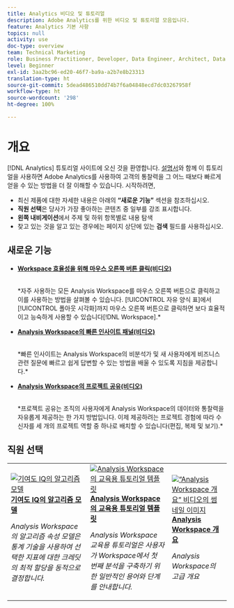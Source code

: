 ```yaml
---
title: Analytics 비디오 및 튜토리얼
description: Adobe Analytics를 위한 비디오 및 튜토리얼 모음입니다.
feature: Analytics 기본 사항
topics: null
activity: use
doc-type: overview
team: Technical Marketing
role: Business Practitioner, Developer, Data Engineer, Architect, Data Architect, Administrator, Leader
level: Beginner
exl-id: 3aa2bc96-ed20-46f7-ba9a-a2b7e8b23313
translation-type: ht
source-git-commit: 5dead486510dd74b7f6a04848ecd7dc03267958f
workflow-type: ht
source-wordcount: '298'
ht-degree: 100%

---
```


# 개요

[!DNL Analytics] 튜토리얼 사이트에 오신 것을 환영합니다. [설명서](https://docs.adobe.com/content/help/ko/analytics/landing/home.html)와 함께 이 튜토리얼을 사용하면 Adobe Analytics를 사용하여 고객의 통찰력을 그 어느 때보다 빠르게 얻을 수 있는 방법을 더 잘 이해할 수 있습니다. 시작하려면,
* 최신 제품에 대한 자세한 내용은 아래의 **“새로운 기능”** 섹션을 참조하십시오.
* **직원 선택**&#x200B;은 당사가 가장 좋아하는 콘텐츠 중 일부를 강조 표시합니다.
* **왼쪽 내비게이션**&#x200B;에서 주제 및 하위 항목별로 내용 탐색
* 찾고 있는 것을 알고 있는 경우에는 페이지 상단에 있는 **검색** 필드를 사용하십시오.

## 새로운 기능

* **[Workspace 효율성을 위해 마우스 오른쪽 버튼 클릭(비디오)](analysis-workspace/navigating-workspace-projects/right-click-for-workspace-efficiency.md)**

   <br>
   *자주 사용하는 모든 Analysis Workspace를 마우스 오른쪽 버튼으로 클릭하고 이를 사용하는 방법을 살펴볼 수 있습니다. [!UICONTROL 자유 양식 표]에서 [!UICONTROL 폴아웃 시각화]까지 마우스 오른쪽 버튼으로 클릭하면 보다 효율적이고 능숙하게 사용할 수 있습니다[!DNL Workspace].*

* **[Analysis Workspace의 빠른 인사이트 패널(비디오)](analysis-workspace/using-panels/quick-insights-panel-in-analysis-workspace.md)**

   <br>
   *빠른 인사이트는 Analysis Workspace의 비분석가 및 새 사용자에게 비즈니스 관련 질문에 빠르고 쉽게 답변할 수 있는 방법을 배울 수 있도록 지침을 제공합니다.*

* **[Analysis Workspace의 프로젝트 공유(비디오)](analysis-workspace/curate-and-share-projects/project-sharing-in-analysis-workspace.md)**

   <br>
   *프로젝트 공유는 조직의 사용자에게 Analysis Workspace의 데이터와 통찰력을 자유롭게 제공하는 한 가지 방법입니다. 이제 제공하려는 프로젝트 경험에 따라 수신자를 세 개의 프로젝트 역할 중 하나로 배치할 수 있습니다(편집, 복제 및 보기).*

## 직원 선택

<table>
<tr>
  <td>
    <a href="analysis-workspace/attribution-iq/algorithmic-model-in-attribution-iq.md">
      <img alt="기여도 IQ의 알고리즘 모델" src="assets/36205.jpg" />
    </a>
    <div>
      <a href="analysis-workspace/attribution-iq/algorithmic-model-in-attribution-iq.md">
    <strong>기여도 IQ의 알고리즘 모델</strong>
    </a>
    </div>
    <p>
    <em>Analysis Workspace의 알고리즘 속성 모델은 통계 기술을 사용하여 선택한 지표에 대한 크레딧의 최적 할당을 동적으로 결정합니다.</em>
    <p>
  </td>
   <td>
    <a href="analysis-workspace/navigating-workspace-projects/training-tutorial-template-in-analysis-workspace.md">
      <img alt="Analysis Workspace의 교육용 튜토리얼 템플릿" src="assets/33773.jpg" />
    </a>
    <div>
      <a href="analysis-workspace/navigating-workspace-projects/training-tutorial-template-in-analysis-workspace.md">
    <strong>Analysis Workspace의 교육용 튜토리얼 템플릿</strong>
    </a>
    </div>
    <p>
    <em>Analysis Workspace 교육용 튜토리얼은 사용자가 Workspace에서 첫 번째 분석을 구축하기 위한 일반적인 용어와 단계를 안내합니다.</em>
    <p>
  </td>
  <td>
    <a href="analysis-workspace/analysis-workspace-basics/analysis-workspace-overview.md">
      <img alt="“Analysis Workspace 개요” 비디오의 썸네일 이미지" src="assets/thumb_analysis-workspace-overview.png" />
    </a>
    <div>
      <a href="analysis-workspace/analysis-workspace-basics/analysis-workspace-overview.md">
    <strong>Analysis Workspace 개요</strong>
    </a>
    </div>
    <p>
    <em>Analysis Workspace의 고급 개요</em>
    <p>
  </td>
</tr>
</table>

